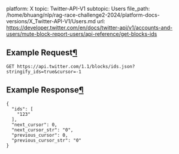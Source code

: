 platform: X
topic: Twitter-API-V1
subtopic: Users
file_path: /home/bhuang/nlp/rag-race-challenge2-2024/platform-docs-versions/X_Twitter-API-V1/Users.md
url: https://developer.twitter.com/en/docs/twitter-api/v1/accounts-and-users/mute-block-report-users/api-reference/get-blocks-ids

## Example Request[¶](#example-request "Permalink to this headline")

`GET https://api.twitter.com/1.1/blocks/ids.json?stringify_ids=true&cursor=-1`

## Example Response[¶](#example-response "Permalink to this headline")

    {
      "ids": [
        "123"
      ],
      "next_cursor": 0,
      "next_cursor_str": "0",
      "previous_cursor": 0,
      "previous_cursor_str": "0"
    }